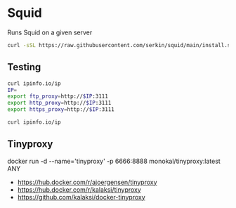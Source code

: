 # Squid

Runs Squid on a given server

```bash
curl -sSL https://raw.githubusercontent.com/serkin/squid/main/install.sh | -s "3111"
```

## Testing
```bash
curl ipinfo.io/ip
IP=
export ftp_proxy=http://$IP:3111
export http_proxy=http://$IP:3111
export https_proxy=http://$IP:3111

curl ipinfo.io/ip
``````


## Tinyproxy
docker run -d --name='tinyproxy' -p 6666:8888 monokal/tinyproxy:latest ANY

- https://hub.docker.com/r/ajoergensen/tinyproxy
- https://hub.docker.com/r/kalaksi/tinyproxy
- https://github.com/kalaksi/docker-tinyproxy


